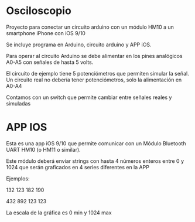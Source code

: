 # Osciloscopio 
Proyecto para conectar un circuito arduino con un módulo HM10 a un smartphone iPhone con iOS 9/10

Se incluye programa en Arduino, circuito arduino y APP iOS.

Para operar al circuito Arduino se debe alimentar en los pines analógicos A0-A5 con señales de hasta 5 volts.

El circuito de ejemplo tiene 5 potenciómetros que permiten simular la señal. Un circuito real no debería tener potenciómetros, solo la alimentación en A0-A4

Contamos con un switch que permite cambiar entre señales reales y simuladas


# APP IOS

Esta es una app iOS 9/10 que permite comunicar con un Módulo Bluetooth UART HM10 (o HM11 o similar).

Este módulo deberá enviar strings con hasta 4 números enteros entre 0 y 1024 que serán graficados en 4 series diferentes en la APP

Ejemplos: 

132 123 182 190

432 892 123 123

La escala de la gráfica es 0 min y 1024 max

